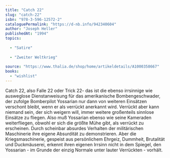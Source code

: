 ```yaml
---
title: "Catch 22"
slug: "catch-22"
isbn: "978-3-596-12572-2"
cataloguePermalink: "https://d-nb.info/942340604"
author: "Joseph Heller"
publishedAt: "1994"
topics:
  
  - "Satire"
    
  - "Zweiter Weltkrieg"
    
source: "https://www.thalia.de/shop/home/artikeldetails/A1000358667"
books: 
  - "wishlist"
---
```

Catch 22, also Falle 22 oder Trick 22- das ist die ebenso irrsinnige wie 
ausweglose Dienstanweisung für das amerikanische Bombengeschwader, der zufolge 
Bomberpilot Yossarian nur dann von weiteren Einsätzen verschont bleibt, wenn 
er als verrückt anerkannt wird. Verrückt aber kann niemand sein, der sich 
weigern will, immer weitere großenteils sinnlose Einsätze zu fliegen. Also muß 
Yossarian ebenso wie seine Kameraden weiterfliegen, obwohl er sich die größte 
Mühe gibt, als verrückt zu erscheinen. Durch scheinbar absurdes Verhalten der 
militärischen Maschinerie ihre eigene Absurdität zu demonstrieren. Aber die 
Kriegsmaschinerie, gespeist aus persönlichem Ehrgeiz, Dummheit, Brutalität und 
Duckmäuserei, erkennt ihren eigenen Irrsinn nicht in dem Spiegel, den 
Yossarian - im Grunde der einzig Normale unter lauter Verrückten - vorhält.